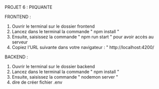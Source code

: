 PROJET 6 : PIIQUANTE

FRONTEND :

1. Ouvrir le terminal sur le dossier frontend
2. Lancez dans le terminal la commande " npm install "
3. Ensuite, saisissez la commande " npm run start " pour avoir accès au serveur
4. Copiez l'URL suivante dans votre navigateur : " http://localhost:4200/

BACKEND :

1. Ouvrir le terminal sur le dossier backend
2. Lancez dans le terminal la commande " npm install "
3. Ensuite, saisissez la commande " nodemon server "
4. dire de créer fichier .env

